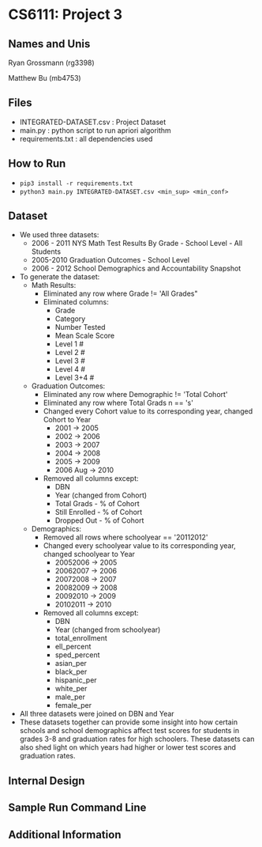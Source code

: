 # CS6111: Project 3
## Names and Unis
Ryan Grossmann (rg3398)

Matthew Bu (mb4753)

## Files
* INTEGRATED-DATASET.csv : Project Dataset
* main.py : python script to run apriori algorithm
* requirements.txt : all dependencies used

## How to Run
* `pip3 install -r requirements.txt`
* `python3 main.py INTEGRATED-DATASET.csv <min_sup> <min_conf>`

## Dataset
* We used three datasets:
    * 2006 - 2011 NYS Math Test Results By Grade - School Level - All Students
    * 2005-2010 Graduation Outcomes - School Level
    * 2006 - 2012 School Demographics and Accountability Snapshot
* To generate the dataset:
    * Math Results:
        * Eliminated any row where Grade != 'All Grades"
        * Eliminated columns: 
            * Grade
            * Category
            * Number Tested
            * Mean Scale Score
            * Level 1 #
            * Level 2 #
            * Level 3 #
            * Level 4 #
            * Level 3+4 #
    * Graduation Outcomes:
        * Eliminated any row where Demographic != 'Total Cohort'
        * Eliminated any row where Total Grads n == 's'
        * Changed every Cohort value to its corresponding year, changed Cohort to Year
            * 2001 -> 2005
            * 2002 -> 2006
            * 2003 -> 2007
            * 2004 -> 2008
            * 2005 -> 2009
            * 2006 Aug -> 2010
        * Removed all columns except:
            * DBN
            * Year (changed from Cohort)
            * Total Grads - % of Cohort
            * Still Enrolled - % of Cohort
            * Dropped Out - % of Cohort
    * Demographics:
        * Removed all rows where schoolyear == '20112012'
        * Changed every schoolyear value to its corresponding year, changed schoolyear to Year
            * 20052006 -> 2005
            * 20062007 -> 2006
            * 20072008 -> 2007
            * 20082009 -> 2008
            * 20092010 -> 2009
            * 20102011 -> 2010
        * Removed all columns except:
            * DBN
            * Year (changed from schoolyear)
            * total_enrollment
            * ell_percent
            * sped_percent
            * asian_per
            * black_per
            * hispanic_per
            * white_per
            * male_per
            * female_per
* All three datasets were joined on DBN and Year
* These datasets together can provide some insight into how certain schools and school demographics affect test scores for students in grades 3-8 and graduation rates for high schoolers. These datasets can also shed light on which years had higher or lower test scores and graduation rates.

## Internal Design

## Sample Run Command Line

## Additional Information
        
